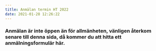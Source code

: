 ```yaml
---
title: Anmälan termin HT 2022
date: 2021-01-28 12:26:22
---
```


<h3>
Anmälan är inte öppen än för allmänheten, vänligen återkom senare till denna sida, då kommer du att hitta ett
anmälningsformulär här.
</h3>